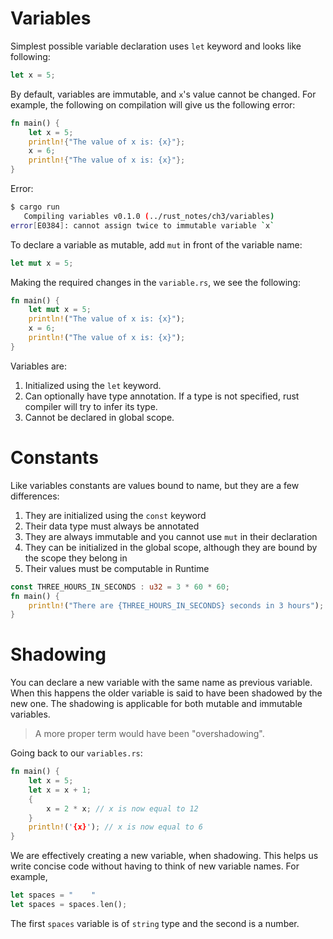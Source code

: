 # Variables
Simplest possible variable declaration uses `let` keyword and looks like following:
```rust
let x = 5;
```

By default, variables are immutable, and `x`'s value cannot be changed. For example, the following on compilation will give us the following error:

```rust
fn main() {
    let x = 5;
    println!{"The value of x is: {x}"};
    x = 6;
    println!{"The value of x is: {x}"};
}
```

Error:
```sh
$ cargo run     
   Compiling variables v0.1.0 (../rust_notes/ch3/variables)
error[E0384]: cannot assign twice to immutable variable `x`
```

To declare a variable as mutable, add `mut` in front of the variable name:

```rust
let mut x = 5;
```

Making the required changes in the `variable.rs`, we see the following:

```rust
fn main() {
    let mut x = 5;
    println!("The value of x is: {x}");
    x = 6;
    println!("The value of x is: {x}");
}
```

Variables are:
1. Initialized using the `let` keyword.
2. Can optionally have type annotation. If a type is not specified, rust compiler will try to infer its type.
3. Cannot be declared in global scope.

# Constants
Like variables constants are values bound to name, but they are a few differences:
1. They are initialized using the `const` keyword
2. Their data type must always be annotated
3. They are always immutable and you cannot use `mut` in their declaration
4. They can be initialized in the global scope, although they are bound by the scope they belong in
5. Their values must be computable in Runtime

```rust
const THREE_HOURS_IN_SECONDS : u32 = 3 * 60 * 60;
fn main() {
    println!("There are {THREE_HOURS_IN_SECONDS} seconds in 3 hours");
}
```

# Shadowing
You can declare a new variable with the same name as previous variable. When
this happens the older variable is said to have been shadowed by the new one.
The shadowing is applicable for both mutable and immutable variables.

> A more proper term would have been "overshadowing".

Going back to our `variables.rs`:

```rust
fn main() {
    let x = 5;
    let x = x + 1;
    {
        x = 2 * x; // x is now equal to 12
    }
    println!('{x}'); // x is now equal to 6
}
```

We are effectively creating a new variable, when shadowing. This helps us write
concise code without having to think of new variable names. For example,

```rust
let spaces = "    "
let spaces = spaces.len();
```
The first `spaces` variable is of `string` type and the second is a number.
